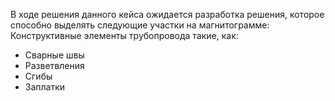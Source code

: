 В ходе решения данного кейса ожидается разработка решения, которое способно выделять следующие участки на магнитограмме:
Конструктивные элементы трубопровода такие, как:
- Сварные швы
- Разветвления
- Сгибы
- Заплатки
